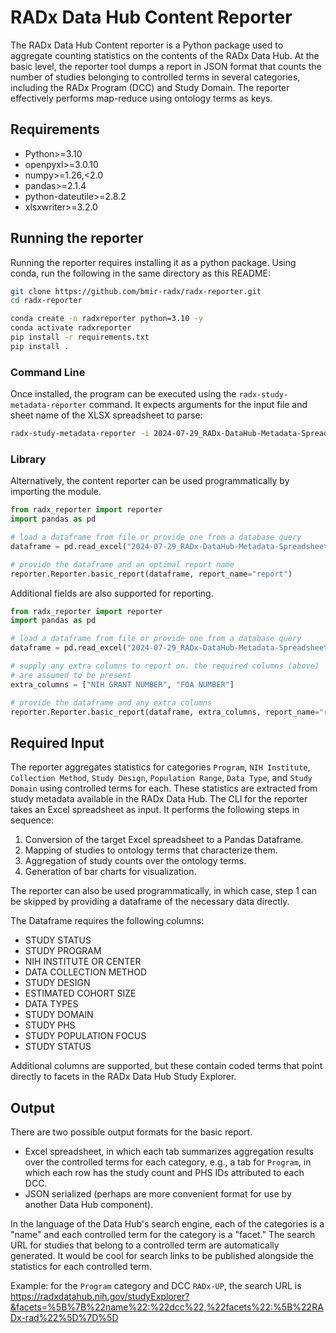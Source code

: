 # RADx Data Hub Content Reporter

The RADx Data Hub Content reporter is a Python package used to aggregate counting statistics on the contents of the RADx Data Hub. At the basic level, the reporter tool dumps a report in JSON format that counts the number of studies belonging to controlled terms in several categories, including the RADx Program (DCC) and Study Domain. The reporter effectively performs map-reduce using ontology terms as keys.

## Requirements

- Python>=3.10
- openpyxl>=3.0.10
- numpy>=1.26,<2.0
- pandas>=2.1.4
- python-dateutile>=2.8.2
- xlsxwriter>=3.2.0

## Running the reporter

Running the reporter requires installing it as a python package.
Using conda, run the following in the same directory as this README:

```bash
git clone https://github.com/bmir-radx/radx-reporter.git
cd radx-reporter

conda create -n radxreporter python=3.10 -y
conda activate radxreporter
pip install -r requirements.txt
pip install .
```

### Command Line
Once installed, the program can be executed using the `radx-study-metadata-reporter` command. It expects arguments for the input file and sheet name of the XLSX spreadsheet to parse:

```bash
radx-study-metadata-reporter -i 2024-07-29_RADx-DataHub-Metadata-Spreadsheet.xlsx -s "RADx Study Metadata Summary"
```

### Library
Alternatively, the content reporter can be used programmatically by importing the module.

```python
from radx_reporter import reporter
import pandas as pd

# load a dataframe from file or provide one from a database query
dataframe = pd.read_excel("2024-07-29_RADx-DataHub-Metadata-Spreadsheet.xlsx", sheet_name="RADx Study Metadata Summary")

# provide the dataframe and an optimal report name
reporter.Reporter.basic_report(dataframe, report_name="report")
```

Additional fields are also supported for reporting.
```python
from radx_reporter import reporter
import pandas as pd

# load a dataframe from file or provide one from a database query
dataframe = pd.read_excel("2024-07-29_RADx-DataHub-Metadata-Spreadsheet.xlsx", sheet_name="RADx Study Metadata Summary")

# supply any extra columns to report on. the required columns (above)
# are assumed to be present
extra_columns = ["NIH GRANT NUMBER", "FOA NUMBER"]

# provide the dataframe and any extra columns
reporter.Reporter.basic_report(dataframe, extra_columns, report_name="report")
```

## Required Input

The reporter aggregates statistics for categories `Program`, `NIH Institute`, `Collection Method`, `Study Design`, `Population Range`, `Data Type`, and `Study Domain` using controlled terms for each. These statistics are extracted from study metadata available in the RADx Data Hub. The CLI for the reporter takes an Excel spreadsheet as input. It performs the following steps in sequence:

1. Conversion of the target Excel spreadsheet to a Pandas Dataframe.
2. Mapping of studies to ontology terms that characterize them.
3. Aggregation of study counts over the ontology terms.
4. Generation of bar charts for visualization.

The reporter can also be used programmatically, in which case, step 1 can be skipped by providing a dataframe of the necessary data directly.

The Dataframe requires the following columns:

- STUDY STATUS
- STUDY PROGRAM
- NIH INSTITUTE OR CENTER
- DATA COLLECTION METHOD
- STUDY DESIGN
- ESTIMATED COHORT SIZE
- DATA TYPES
- STUDY DOMAIN
- STUDY PHS
- STUDY POPULATION FOCUS
- STUDY STATUS

Additional columns are supported, but these contain coded terms that point directly to facets in the RADx Data Hub Study Explorer.

## Output

There are two possible output formats for the basic report.

- Excel spreadsheet, in which each tab summarizes aggregation results over the controlled terms for each category, e.g., a tab for `Program`, in which each row has the study count and PHS IDs attributed to each DCC.
- JSON serialized (perhaps are more convenient format for use by another Data Hub component).

In the language of the Data Hub's search engine, each of the categories is a "name" and each controlled term for the category is a "facet." The search URL for studies that belong to a controlled term are automatically generated. It would be cool for search links to be published alongside the statistics for each controlled term.

Example: for the `Program` category and DCC `RADx-UP`, the search URL is https://radxdatahub.nih.gov/studyExplorer?&facets=%5B%7B%22name%22:%22dcc%22,%22facets%22:%5B%22RADx-rad%22%5D%7D%5D
